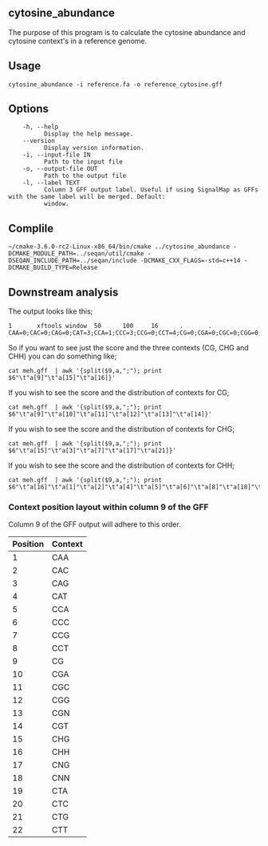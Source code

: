 ## cytosine_abundance

The purpose of this program is to calculate the cytosine abundance and cytosine context's in a reference genome.

## Usage

```
cytosine_abundance -i reference.fa -o reference_cytosine.gff
```

## Options

```
    -h, --help
          Display the help message.
    --version
          Display version information.
    -i, --input-file IN
          Path to the input file
    -o, --output-file OUT
          Path to the output file
    -l, --label TEXT
          Column 3 GFF output label. Useful if using SignalMap as GFFs with the same label will be merged. Default:
          window.
```

## Complile

```
~/cmake-3.6.0-rc2-Linux-x86_64/bin/cmake ../cytosine_abundance -DCMAKE_MODULE_PATH=../seqan/util/cmake -DSEQAN_INCLUDE_PATH=../seqan/include -DCMAKE_CXX_FLAGS=-std=c++14 -DCMAKE_BUILD_TYPE=Release
```

## Downstream analysis

The output looks like this;

```
1       xftools window  50      100     16      .       .       CAA=0;CAC=0;CAG=0;CAT=3;CCA=1;CCC=3;CCG=0;CCT=4;CG=0;CGA=0;CGC=0;CGG=0;CGN=0;CGT=0;CHG=0;CHH=16;CNG=0;CNN=0;CTA=4;CTC=0;CTG=0;CTT=1
```

So if you want to see just the score and the three contexts (CG, CHG and CHH) you can do something like;

```
cat meh.gff  | awk '{split($9,a,";"); print $6"\t"a[9]"\t"a[15]"\t"a[16]}'
```

If you wish to see the score and the distribution of contexts for CG;

```
cat meh.gff  | awk '{split($9,a,";"); print $6"\t"a[9]"\t"a[10]"\t"a[11]"\t"a[12]"\t"a[13]"\t"a[14]}'
```

If you wish to see the score and the distribution of contexts for CHG;

```
cat meh.gff  | awk '{split($9,a,";"); print $6"\t"a[15]"\t"a[3]"\t"a[7]"\t"a[17]"\t"a[21]}'
```

If you wish to see the score and the distribution of contexts for CHH;

```
cat meh.gff  | awk '{split($9,a,";"); print $6"\t"a[16]"\t"a[1]"\t"a[2]"\t"a[4]"\t"a[5]"\t"a[6]"\t"a[8]"\t"a[18]"\t"a[19]"\t"a[20]"\t"a[22]"\t"}'
```

### Context position layout within column 9 of the GFF

Column 9 of the GFF output will adhere to this order.

|Position | Context  |
|-------|----------|
|1	|	CAA|
|2	|	CAC|
|3	|	CAG|
|4	|	CAT|
|5	|	CCA|
|6	|	CCC|
|7	|	CCG|
|8	|	CCT|
|9	|	CG|
|10	|	CGA|
|11	|	CGC|
|12	|	CGG|
|13	|	CGN|
|14	|	CGT|
|15	|	CHG|
|16	|	CHH|
|17	|	CNG|
|18	|	CNN|
|19	|	CTA|
|20	|	CTC|
|21	|	CTG|
|22	|	CTT|

